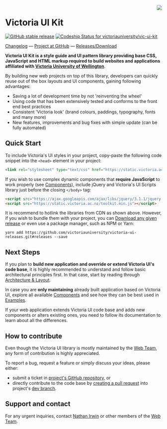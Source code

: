 <img style="max-width: 20rem; float: right;" src="https://upload.wikimedia.org/wikipedia/en/8/86/Vuw-logo.png">

# Victoria UI Kit

[![GitHub stable release](https://img.shields.io/github/release/victoriauniversity/vic-ui-kit.svg?label=last%20stable%20release)]() 
[ ![Codeship Status for victoriauniversity/vic-ui-kit](https://app.codeship.com/projects/6f8cf750-81fe-0134-4879-1e33cd15468d/status)](https://app.codeship.com/projects/182365)

[Changelog](https://github.com/victoriauniversity/vic-ui-kit/blob/master/CHANGELOG.md) &mdash; [Project at GitHub](https://github.com/victoriauniversity/vic-ui-kit) &mdash; [Releases/Download](https://github.com/victoriauniversity/victoria-ui-releases/releases)


**Victoria UI Kit is a style guide and UI pattern library providing base CSS, JavaScript and HTML markup required to build websites and applications affiliated with [Victoria University of Wellington](https://www.victoria.ac.nz)**.

By building new web projects on top of this library, developers can quickly reuse out of the box layouts and UI components, gaining following advantages:

 * Saving a lot of development time by not 'reinventing the wheel'
 * Using code that has been extensively tested and conforms to the front end best practices
 * Consistent 'Victoria look' (brand colours, paddings, typography, fonts and many more)
 * New features, improvements and bug fixes with simple update (can be fully automated)





<a name="start"></a>
## Quick Start


To include Victoria's UI styles in your project, copy-paste the following code snippet into the ```<head>``` element in your project:

```html
<link rel="stylesheet" type="text/css" href="https://static.victoria.ac.nz/toolkit.css">
```


If you wish to use complex dynamic components that **require JavaScript** to work properly (see [Components](/components.html)), include jQuery and Victoria's UI Scripts library just before the closing ```</body>``` tag:

```html
<script src="https://ajax.googleapis.com/ajax/libs/jquery/3.1.1/jquery.min.js" integrity="sha384-3ceskX3iaEnIogmQchP8opvBy3Mi7Ce34nWjpBIwVTHfGYWQS9jwHDVRnpKKHJg7" crossorigin="anonymous"></script>
<script src="https://static.victoria.ac.nz/toolkit.min.js"></script>
```

It is recommend to hotlink the libraries from CDN as shown above. However, if you wish to bundle them with your project, you can [Download any given release](https://github.com/victoriauniversity/victoria-ui-releases/releases) or even use a package manager, such as NPM or Yarn:

```shell
yarn add https://github.com/victoriauniversity/victoria-ui-releases.git#releases --save
```





## Next Steps

If you plan to **build new application and override or extend Victoria UI's code base**, it is highly recommended to understand and follow basic architectural principles first. In that case, start by reading through [Architecture & Layout](/architecture-layout.html).

In case you are **only maintaining** already built application based on Victoria UI, explore all available [Components](/components.html) and see how they can be best used in [Examples](/examples.html).

<div class="flash-message warning">
  <p>
  If your web application extends Victoria UI code base and adds new components or alters existing ones, you need to follow its documentation to learn about all the differences.
  </p>
</div>





<a name="contribution"></a>
## How to contribute

Even though the Victoria UI library is mostly maintained by the [Web Team], any form of contribution is highly appreciated.

To report a bug, request a feature or simply discuss your ideas, please either: 
 * submit a ticket in [project's GitHub repository](https://github.com/victoriauniversity/vic-ui-kit/issues), or
 * directly contribute to the code base by [creating a pull request](https://git-scm.com/book/en/v2/GitHub-Contributing-to-a-Project) into project's [dev branch](https://github.com/victoriauniversity/vic-ui-kit/tree/dev).





<a name="support"></a>
## Support and contact

For any urgent inquiries, contact [Nathan Irwin](http://www.victoria.ac.nz/search?q=Nathan+Irwin&site=people_search_collection) or other members of the [Web Team].













[Web Team]: http://www.victoria.ac.nz/search?q=web+developer&site=people_search_collection
